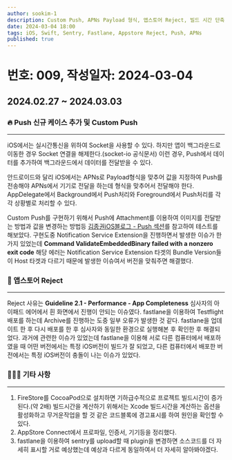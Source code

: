 ```yaml
---
author: sookim-1
description: Custom Push, APNs Payload 형식, 앱스토어 Reject, 빌드 시간 단축, Appstore Connect, Sentry fastlane plugin
date: 2024-03-04 18:00
tags: iOS, Swift, Sentry, Fastlane, Appstore Reject, Push, APNs
published: true
---
```

# 번호: 009, 작성일자: 2024-03-04

## 2024.02.27 ~ 2024.03.03
### 🔥 Push 신규 케이스 추가 및 Custom Push
---

iOS에서는 실시간통신을 위하여 Socket을 사용할 수 있다. 하지만 앱이 백그라운드로 이동한 경우 Socket 연결을 해제한다.(socket-io 공식문서)
이런 경우, Push에서 데이터를 추가하여 백그라운드에서 데이터를 전달받을 수 있다.

안드로이드와 달리 iOS에서는 APNs로 Payload형식을 맞추어 값을 지정하여 Push를 전송해야 APNs에서 기기로 전달을 하는데 형식을 맞추어서 전달해야 한다.
AppDelegate에서 Background에서 Push처리와 Foreground에서 Push처리를 각각 상황별로 처리할 수 있다.

Custom Push를 구현하기 위해서 Push에 Attachment를 이용하여 이미지를 전달받는 방법과 값을 변경하는 방법등 [김종권iOS블로그 - Push 섹션](https://ios-development.tistory.com/1280)를 참고하여 테스트를 해보았다.
구현도중 Notification Service Extension을 진행하면서 발생한 이슈가 한가지 있었는데 **Command ValidateEmbeddedBinary failed with a nonzero exit code** 해당 에러는 Notification Service Extension 타겟의 Bundle Version들이 Host 타겟과 다르기 때문에 발생한 이슈여서 버전을 맞춰주면 해결했다.

### 🛫 앱스토어 Reject
---

Reject 사유는 **Guideline 2.1 - Performance - App Completeness** 심사자의 아이패드 에어에서 흰 화면에서 진행이 안되는 이슈였다. 
fastlane을 이용하여 Testflight배포를 하는데 Archive를 진행하는 도중 일부 오류가 발생한 것 같다. fastlane을 업데이트 한 후 다시 배포를 한 후 심사자와 동일한 환경으로 실행해본 후 확인한 후 해결되었다.
과거에 관련한 이슈가 있었는데 fastlane을 이용해 서로 다른 컴퓨터에서 배포하였을 때 어떤 버전에서는 특정 iOS버전이 빌드가 잘 되었고, 다른 컴퓨터에서 배포한 버전에서는 특정 iOS버전이 충돌이 나는 이슈가 있었다.

### 🙋🏻‍♂️ 기타 사항
---

1. FireStore를 CocoaPod으로 설치하면 기하급수적으로 프로젝트 빌드시간이 증가된다.(약 2배) 빌드시간을 계산하기 위해서는 Xcode 빌드시간을 계산하는 옵션을 활성화하고 무거운작업을 할 것 같은 코드블록에 경고표시를 하여 원인을 확인할 수 있다.
2. AppStore Connect에서 프로파일, 인증서, 기기등을 정리했다.
3. fastlane을 이용하여 sentry를 upload할 때 plugin을 변경하면 소스코드를 더 자세히 표시할 거로 예상했는데 예상과 다르게 동일하여서 더 자세히 알아봐야겠다.
